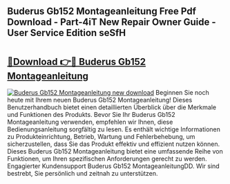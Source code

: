 ## Buderus Gb152 Montageanleitung Free Pdf Download - Part-4iT New Repair Owner Guide - User Service Edition seSfH

# <h2><a href="http://df8avj.blite.top/?on=Buderus+Gb152+Montageanleitung">🔗Download 👉🔴 Buderus Gb152 Montageanleitung</a></h2>

[![Buderus Gb152 Montageanleitung new download](https://i.imgur.com/lujVjoI.png)](http://df8avj.blite.top/?on=Buderus+Gb152+Montageanleitung)
Beginnen Sie noch heute mit Ihrem neuen Buderus Gb152 Montageanleitung! Dieses Benutzerhandbuch bietet einen detaillierten Überblick über die Merkmale und Funktionen des Produkts. Bevor Sie Ihr Buderus Gb152 Montageanleitung verwenden, empfehlen wir Ihnen, diese Bedienungsanleitung sorgfältig zu lesen. Es enthält wichtige Informationen zu Produkteinrichtung, Betrieb, Wartung und Fehlerbehebung, um sicherzustellen, dass Sie das Produkt effektiv und effizient nutzen können. Dieses Buderus Gb152 Montageanleitung bietet eine umfassende Reihe von Funktionen, um Ihren spezifischen Anforderungen gerecht zu werden. Engagierter Kundensupport Buderus Gb152 MontageanleitungDD. Wir sind bestrebt, Sie persönlich und zeitnah zu unterstützen.
